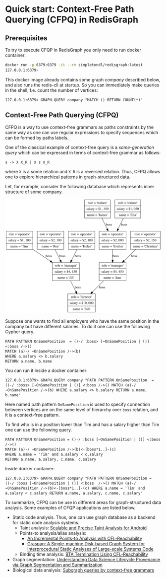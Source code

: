 # Quick start: Context-Free Path Querying (CFPQ) in RedisGraph

## Prerequisites
To try to execute CFQP in RedisGraph you only need to run docker container:

```bash
docker run -p 6379:6379 -it --rm simpletondl/redisgraph:latest
127.0.0.1:6379>
```

This docker image already contains some graph _company_ described below, and also runs the redis-cli at startup. So you can immediately make queries in the shell, f.e. count the number of vertices:

```
127.0.0.1:6379> GRAPH.QUERY company "MATCH () RETURN COUNT(*)"
```

## Context-Free Path Querying (CFPQ)

CFPQ is a way to use context-free grammars as paths constraints by the same way as one can use regular expressions to specify sequences which can be formed by paths labels.

One of the classical example of context-free query is a *same-generation query* which can be expressed in terms of context-free grammar as follows:
```
s -> X X_R | X s X_R
```
where ```X``` is a some relation and ```X_R``` is a reversed relation. 
Thus, CFPQ allows one to explore hierarchical patterns in graph-structured data.

Let, for example, consider the following database which represents inner structure of some company.

![Company hierarchy](/docs/images/cfpq_example.dot.svg "The hierarchy of the company")

Suppose one wants to find all employers who have the same position in the company but have different salaries. To do it one can use the following Cypher query.

```
PATH PATTERN OnSamePosition  = ()-/ :boss> [~OnSamePosition | ()] <:boss /->()
MATCH (a)-/ ~OnSamePosition /->(b)
WHERE a.salary <> b.salary
RETURN a.name, b.name
```

You can run it inside a docker container:

```
127.0.0.1:6379> GRAPH.QUERY company "PATH PATTERN OnSamePosition  = ()-/ :boss> [~OnSamePosition | ()] <:boss /->() MATCH (a)-/ ~OnSamePosition /->(b) WHERE a.salary <> b.salary RETURN a.name, b.name"
```

Here named path pattern ```OnSamePosition``` is used to specify connection between vertices are on the same level of hierarchy over ```boss``` relation, and it is a context-free pattern.

To find who is in a position lower than Tim and has a salary higher than Tim one can use the following query.

```
PATH PATTERN OnSamePosition = ()-/ :boss [~OnSamePosition | ()] <:boss  /->()
MATCH (a)-/ ~OnSamePosition /->(b)<-[boss*1..]-(c)
WHERE a.name = 'Tim' and a.salary < c.salary
RETURN a.name, a.salary, c.name, c.salary
```

Inside docker container:
```
127.0.0.1:6379> GRAPH.QUERY company "PATH PATTERN OnSamePosition = ()-/ :boss [~OnSamePosition | ()] <:boss  /->() MATCH (a)-/ ~OnSamePosition /->(b)<-[boss*1..]-(c) WHERE a.name = 'Tim' and a.salary < c.salary RETURN a.name, a.salary, c.name, c.salary"
```

To summarize, CFPQ can be use in different areas for graph-structured data analysis. Some examples of CFQP applications are listed below.
- Static code analysis. Thus, one can use graph database as a backend for static code analysis systems.
  - Taint analysis: [Scalable and Precise Taint Analysis for Android](http://huangw5.github.io/docs/issta15.pdf) 
  - Points-to analysis/alias analysis:
     - [An Incremental Points-to Analysis with CFL-Reachability](https://www.researchgate.net/publication/262173734_An_Incremental_Points-to_Analysis_with_CFL-Reachability)
     - [Graspan: A Single-machine Disk-based Graph System for Interprocedural Static Analyses of Large-scale Systems Code](https://dl.acm.org/doi/10.1145/3037697.3037744)
  - Binding time analysis: [BTA Termination Using CFL-Reachability](https://www.researchgate.net/publication/2467654_BTA_Termination_Using_CFL-Reachability)
- Graph segmentation: [Understanding Data Science Lifecycle Provenance via Graph Segmentation and Summarization](https://ieeexplore.ieee.org/abstract/document/8731467)
- Biological data analysis: [Subgraph queries by context-free grammars](https://www.researchgate.net/publication/321662505_Subgraph_Queries_by_Context-free_Grammars)
